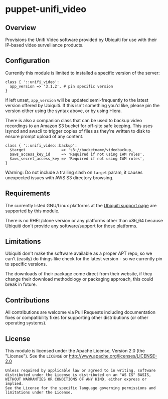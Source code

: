 # puppet-unifi_video

## Overview

Provisions the Unifi Video software provided by Ubiquiti for use with their
IP-based video survelliance products.


## Configuration

Currently this module is limited to installed a specific version of the server:

    class { '::unifi_video':
      app_version => '3.1.2', # pin specific version
    }

If left unset, `app_version` will be updated semi-frequently to the latest
version offered by Ubiquiti. If this isn't something you'd like, please pin
the version either using the syntax above, or by using Hiera.


There is also a companion class that can be used to backup video recordings to
an Amazon S3 bucket for off-site safe keeping. This uses lsyncd and awscli to
trigger copies of files as they're written to disk to ensure prompt upload of
any content.

    class { '::unifi_video::backup':
      $target                => 's3://bucketname/videobackup,
      $aws_access_key_id     => 'Required if not using IAM roles',
      $aws_secret_access_key => 'Required if not using IAM roles',
    }

Warning: Do not include a trailing slash on `target` param, it causes
unexpected issues with AWS S3 directory browsing.


## Requirements

The currently listed GNU/Linux platforms at the [Ubiquiti support page](https://www.ubnt.com/download/unifi-video)
are supported by this module.

There is no RHEL/clone version or any platforms other than x86_64 because
Ubiquiti don't provide any software/support for those platforms.


## Limitations

Ubiquiti don't make the software available as a proper APT repo, so we can't
(easily) do things like check for the latest version - so we currently pin to
specific versions.

The downloads of their package come direct from their website, if they change
their download methodology or packaging approach, this could break in future.



## Contributions

All contributions are welcome via Pull Requests including documentation fixes
or compatibility fixes for supporting other distributions (or other operating
systems).


## License

This module is licensed under the Apache License, Version 2.0 (the "License").
See the `LICENSE` or http://www.apache.org/licenses/LICENSE-2.0

    Unless required by applicable law or agreed to in writing, software
    distributed under the License is distributed on an "AS IS" BASIS,
    WITHOUT WARRANTIES OR CONDITIONS OF ANY KIND, either express or implied.
    See the License for the specific language governing permissions and
    limitations under the License.
